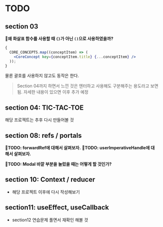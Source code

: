 # TODO

## section 03

**🤔왜 화살표 함수를 사용할 때 `{}`가 아닌 `()`으로 사용하였을까?**

```jsx
{
  CORE_CONCEPTS.map((conceptItem) => (
    <CoreConcept key={conceptItem.title} {...conceptItem} />
  ));
}
```

물론 괄호를 사용하지 않고도 동작은 한다.

> Section 04까지 하면서 느낀 것은 엔터하고 사용해도 구분해주는 용도라고 보면 됨.
> 자세한 내용이 있으면 이후 추가 예정

## section 04: TIC-TAC-TOE

해당 프로젝트는 추후 다시 만들어볼 것

## section 08: refs / portals

**🤔TODO: forwardRef에 대해서 살펴보자.**
**🤔TODO: userImperativeHandle에 대해서 살펴보자.**

**🤔TODO: Modal 바깥 부분을 눌렀을 때는 어떻게 할 것인가?**

## section 10: Context / reducer

- 해당 프로젝트 이후에 다시 작성해보기

## section11: useEffect, useCallback

- section12 연습문제 풀면서 재확인 해볼 것
